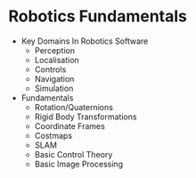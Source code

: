 # Robotics Fundamentals

* Key Domains In Robotics Software
  * Perception
  * Localisation
  * Controls
  * Navigation
  * Simulation
* Fundamentals
  * Rotation/Quaternions
  * Rigid Body Transformations
  * Coordinate Frames
  * Costmaps
  * SLAM
  * Basic Control Theory
  * Basic Image Processing



